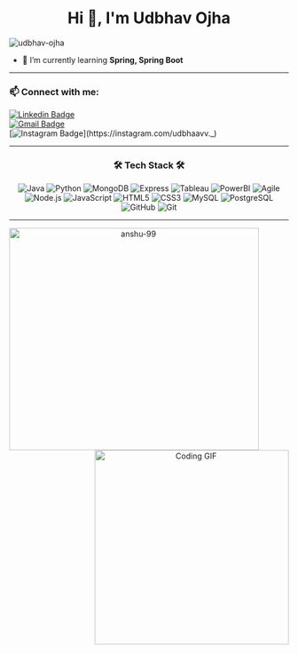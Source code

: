 <h1 align="center">Hi 👋, I'm Udbhav Ojha</h1>
<p align="left">
  <img src="https://komarev.com/ghpvc/?username=udbhav-ojha&label=Profile%20views&color=0e75b6&style=flat" alt="udbhav-ojha" />
</p>

- 🌱 I’m currently learning **Spring, Spring Boot**

---

<h3 align="left">📫 Connect with me:</h3>

[![Linkedin Badge](https://img.shields.io/badge/-Udbhav%20Ojha-blue?style=flat-square&logo=Linkedin&logoColor=white&link=https://www.linkedin.com/in/udbhav-ojha-354804216/)](https://www.linkedin.com/in/udbhav-ojha-354804216/)  
[![Gmail Badge](https://img.shields.io/badge/-udbhavsbg@gmail.com-c14438?style=flat-square&logo=Gmail&logoColor=white&link=mailto:udbhavsbg@gmail.com)](mailto:udbhavsbg@gmail.com)  
[![Instagram Badge](https://img.shields.io/badge/-udbhaavv._-c13584?style=flat-square&logo=Instagram&logoColor=white&link=https://instagram.com/udbhaavv._)](https://instagram.com/udbhaavv._)

---

<h3 align="center">🛠️ Tech Stack 🛠️</h3>
<p align="center">
  <img src="https://img.shields.io/badge/-Java-000000?style=flat&logo=Java&logoColor=red" alt="Java" />
  <img src="https://img.shields.io/badge/-Python-000000?style=flat&logo=Python&logoColor=blue" alt="Python" />
  <img src="https://img.shields.io/badge/-MongoDB-000000?style=flat&logo=MongoDB&logoColor=green" alt="MongoDB" />
  <img src="https://img.shields.io/badge/-Express-000000?style=flat&logo=Express" alt="Express" />
  <img src="https://img.shields.io/badge/-Tableau-000000?style=flat&logo=Tableau&logoColor=blue" alt="Tableau" />
  <img src="https://img.shields.io/badge/-PowerBI-000000?style=flat&logo=PowerBI&logoColor=yellow" alt="PowerBI" />
  <img src="https://img.shields.io/badge/-Agile-000000?style=flat&logo=Agile" alt="Agile" />
  <img src="https://img.shields.io/badge/-Node.js-000000?style=flat&logo=Node.js" alt="Node.js" />
  <img src="https://img.shields.io/badge/-JavaScript-000000?style=flat&logo=JavaScript" alt="JavaScript" />
  <img src="https://img.shields.io/badge/-HTML5-000000?style=flat&logo=HTML5" alt="HTML5" />
  <img src="https://img.shields.io/badge/-CSS3-000000?style=flat&logo=CSS3" alt="CSS3" />
  <img src="https://img.shields.io/badge/-MySQL-000000?style=flat&logo=MySQL" alt="MySQL" />
  <img src="https://img.shields.io/badge/-PostgreSQL-000000?style=flat&logo=PostgreSQL&logoColor=F05032" alt="PostgreSQL" />
  <img src="https://img.shields.io/badge/-GitHub-000000?style=flat&logo=GitHub&logoColor=white" alt="GitHub" />
  <img src="https://img.shields.io/badge/-Git-000000?style=flat&logo=Git&logoColor=F05032" alt="Git" />
</p>

---

<div align="center">
<img align="left" src="https://github-readme-stats.vercel.app/api/top-langs?username=anshu-99&show_icons=true&locale=en&layout=compact" alt="anshu-99" height="400px" width="450px" />
<img align="right" src="https://media4.giphy.com/media/v1.Y2lkPTc5MGI3NjExN3lheGEycG5xd3FwaDZjODJwZ3RqcDN0ZXR6dWplNzR4OHc3eHZmYyZlcD12MV9pbnRlcm5hbF9naWZfYnlfaWQmY3Q9Zw/L8K62iTDkzGX6/giphy.gif" width="350px" alt="Coding GIF">
</div>
